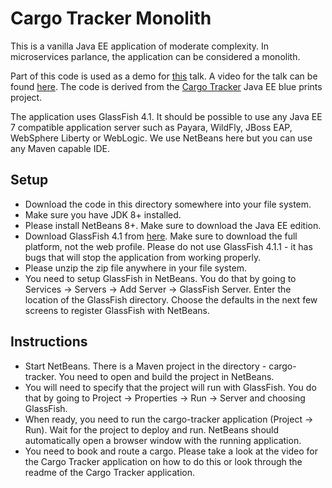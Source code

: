 Cargo Tracker Monolith
======================
This is a vanilla Java EE application of moderate complexity. In microservices 
parlance, the application can be considered a monolith.

Part of this code is used as a demo for 
[this](https://speakerdeck.com/reza_rahman/down-to-earth-microservices-with-java-ee) talk. A
video for the talk can be found [here](https://www.youtube.com/watch?v=bS6zKgMb8So).
The code is derived from the [Cargo Tracker](https://cargotracker.java.net/)
Java EE blue prints project.

The application uses GlassFish 4.1. It should be possible to use any Java EE 7 
compatible application server such as Payara, WildFly, JBoss EAP, 
WebSphere Liberty or WebLogic. We use NetBeans here but you can use any Maven 
capable IDE.

Setup
-----
* Download the code in this directory somewhere into your file system.
* Make sure you have JDK 8+ installed.
* Please install NetBeans 8+. Make sure to download the Java EE edition.
* Download GlassFish 4.1 from [here](http://download.oracle.com/glassfish/4.1/release/index.html). Make sure to download the 
full platform, not the web profile. Please do not use GlassFish 4.1.1 - it 
has bugs that will stop the application from working properly.
* Please unzip the zip file anywhere in your file system.
* You need to setup GlassFish in NetBeans. You do that by going to 
Services -> Servers -> Add Server -> GlassFish Server. Enter the location of 
the GlassFish directory. Choose the defaults in the next few screens to register 
GlassFish with NetBeans.

Instructions
------------
* Start NetBeans. There is a Maven project in the directory - cargo-tracker. You 
need to open and build the project in NetBeans.
* You will need to specify that the project will run with GlassFish. You do that 
by going to Project -> Properties -> Run -> Server and choosing GlassFish.
* When ready, you need to run the cargo-tracker application (Project -> Run). 
Wait for the project to deploy and run. NetBeans should automatically open a 
browser window with the running application.
* You need to book and route a cargo. Please take a look at the video for the 
Cargo Tracker application on how to do this or look through the readme of the 
Cargo Tracker application.
